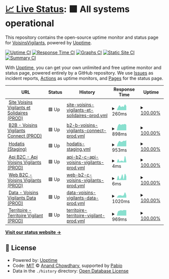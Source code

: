 # [📈 Live Status](https://VoisinsVigilants.github.io/upptime_production): <!--live status--> **🟩 All systems operational**

This repository contains the open-source uptime monitor and status page for [VoisinsVigilants](https://VoisinsVigilants.github.io/upptime_production), powered by [Upptime](https://github.com/upptime/upptime).

[![Uptime CI](https://github.com/VoisinsVigilants/upptime_production/workflows/Uptime%20CI/badge.svg)](https://github.com/VoisinsVigilants/upptime_production/actions?query=workflow%3A%22Uptime+CI%22)
[![Response Time CI](https://github.com/VoisinsVigilants/upptime_production/workflows/Response%20Time%20CI/badge.svg)](https://github.com/VoisinsVigilants/upptime_production/actions?query=workflow%3A%22Response+Time+CI%22)
[![Graphs CI](https://github.com/VoisinsVigilants/upptime_production/workflows/Graphs%20CI/badge.svg)](https://github.com/VoisinsVigilants/upptime_production/actions?query=workflow%3A%22Graphs+CI%22)
[![Static Site CI](https://github.com/VoisinsVigilants/upptime_production/workflows/Static%20Site%20CI/badge.svg)](https://github.com/VoisinsVigilants/upptime_production/actions?query=workflow%3A%22Static+Site+CI%22)
[![Summary CI](https://github.com/VoisinsVigilants/upptime_production/workflows/Summary%20CI/badge.svg)](https://github.com/VoisinsVigilants/upptime_production/actions?query=workflow%3A%22Summary+CI%22)

With [Upptime](https://upptime.js.org), you can get your own unlimited and free uptime monitor and status page, powered entirely by a GitHub repository. We use [Issues](https://github.com/VoisinsVigilants/upptime_production/issues) as incident reports, [Actions](https://github.com/VoisinsVigilants/upptime_production/actions) as uptime monitors, and [Pages](https://VoisinsVigilants.github.io/upptime_production) for the status page.

<!--start: status pages-->
<!-- This summary is generated by Upptime (https://github.com/upptime/upptime) -->
<!-- Do not edit this manually, your changes will be overwritten -->
<!-- prettier-ignore -->
| URL | Status | History | Response Time | Uptime |
| --- | ------ | ------- | ------------- | ------ |
| <img alt="" src="https://icons.duckduckgo.com/ip3/app.voisinsvigilants.org.ico" height="13"> [Site Voisins Vigilants et Solidaires (PROD)](https://app.voisinsvigilants.org) | 🟩 Up | [site-voisins-vigilants-et-solidaires-prod.yml](https://github.com/VoisinsVigilants/upptime_production/commits/HEAD/history/site-voisins-vigilants-et-solidaires-prod.yml) | <details><summary><img alt="Response time graph" src="./graphs/site-voisins-vigilants-et-solidaires-prod/response-time-week.png" height="20"> 260ms</summary><br><a href="https://VoisinsVigilants.github.io/upptime_production/history/site-voisins-vigilants-et-solidaires-prod"><img alt="Response time 263" src="https://img.shields.io/endpoint?url=https%3A%2F%2Fraw.githubusercontent.com%2FVoisinsVigilants%2Fupptime_production%2FHEAD%2Fapi%2Fsite-voisins-vigilants-et-solidaires-prod%2Fresponse-time.json"></a><br><a href="https://VoisinsVigilants.github.io/upptime_production/history/site-voisins-vigilants-et-solidaires-prod"><img alt="24-hour response time 268" src="https://img.shields.io/endpoint?url=https%3A%2F%2Fraw.githubusercontent.com%2FVoisinsVigilants%2Fupptime_production%2FHEAD%2Fapi%2Fsite-voisins-vigilants-et-solidaires-prod%2Fresponse-time-day.json"></a><br><a href="https://VoisinsVigilants.github.io/upptime_production/history/site-voisins-vigilants-et-solidaires-prod"><img alt="7-day response time 260" src="https://img.shields.io/endpoint?url=https%3A%2F%2Fraw.githubusercontent.com%2FVoisinsVigilants%2Fupptime_production%2FHEAD%2Fapi%2Fsite-voisins-vigilants-et-solidaires-prod%2Fresponse-time-week.json"></a><br><a href="https://VoisinsVigilants.github.io/upptime_production/history/site-voisins-vigilants-et-solidaires-prod"><img alt="30-day response time 263" src="https://img.shields.io/endpoint?url=https%3A%2F%2Fraw.githubusercontent.com%2FVoisinsVigilants%2Fupptime_production%2FHEAD%2Fapi%2Fsite-voisins-vigilants-et-solidaires-prod%2Fresponse-time-month.json"></a><br><a href="https://VoisinsVigilants.github.io/upptime_production/history/site-voisins-vigilants-et-solidaires-prod"><img alt="1-year response time 263" src="https://img.shields.io/endpoint?url=https%3A%2F%2Fraw.githubusercontent.com%2FVoisinsVigilants%2Fupptime_production%2FHEAD%2Fapi%2Fsite-voisins-vigilants-et-solidaires-prod%2Fresponse-time-year.json"></a></details> | <details><summary><a href="https://VoisinsVigilants.github.io/upptime_production/history/site-voisins-vigilants-et-solidaires-prod">100.00%</a></summary><a href="https://VoisinsVigilants.github.io/upptime_production/history/site-voisins-vigilants-et-solidaires-prod"><img alt="All-time uptime 58.09%" src="https://img.shields.io/endpoint?url=https%3A%2F%2Fraw.githubusercontent.com%2FVoisinsVigilants%2Fupptime_production%2FHEAD%2Fapi%2Fsite-voisins-vigilants-et-solidaires-prod%2Fuptime.json"></a><br><a href="https://VoisinsVigilants.github.io/upptime_production/history/site-voisins-vigilants-et-solidaires-prod"><img alt="24-hour uptime 100.00%" src="https://img.shields.io/endpoint?url=https%3A%2F%2Fraw.githubusercontent.com%2FVoisinsVigilants%2Fupptime_production%2FHEAD%2Fapi%2Fsite-voisins-vigilants-et-solidaires-prod%2Fuptime-day.json"></a><br><a href="https://VoisinsVigilants.github.io/upptime_production/history/site-voisins-vigilants-et-solidaires-prod"><img alt="7-day uptime 100.00%" src="https://img.shields.io/endpoint?url=https%3A%2F%2Fraw.githubusercontent.com%2FVoisinsVigilants%2Fupptime_production%2FHEAD%2Fapi%2Fsite-voisins-vigilants-et-solidaires-prod%2Fuptime-week.json"></a><br><a href="https://VoisinsVigilants.github.io/upptime_production/history/site-voisins-vigilants-et-solidaires-prod"><img alt="30-day uptime 58.09%" src="https://img.shields.io/endpoint?url=https%3A%2F%2Fraw.githubusercontent.com%2FVoisinsVigilants%2Fupptime_production%2FHEAD%2Fapi%2Fsite-voisins-vigilants-et-solidaires-prod%2Fuptime-month.json"></a><br><a href="https://VoisinsVigilants.github.io/upptime_production/history/site-voisins-vigilants-et-solidaires-prod"><img alt="1-year uptime 58.09%" src="https://img.shields.io/endpoint?url=https%3A%2F%2Fraw.githubusercontent.com%2FVoisinsVigilants%2Fupptime_production%2FHEAD%2Fapi%2Fsite-voisins-vigilants-et-solidaires-prod%2Fuptime-year.json"></a></details>
| <img alt="" src="https://icons.duckduckgo.com/ip3/voisinsvigilants-connect.org.ico" height="13"> [B2B - Voisins Vigilants Connect (PROD)](https://voisinsvigilants-connect.org) | 🟩 Up | [b2-b-voisins-vigilants-connect-prod.yml](https://github.com/VoisinsVigilants/upptime_production/commits/HEAD/history/b2-b-voisins-vigilants-connect-prod.yml) | <details><summary><img alt="Response time graph" src="./graphs/b2-b-voisins-vigilants-connect-prod/response-time-week.png" height="20"> 898ms</summary><br><a href="https://VoisinsVigilants.github.io/upptime_production/history/b2-b-voisins-vigilants-connect-prod"><img alt="Response time 917" src="https://img.shields.io/endpoint?url=https%3A%2F%2Fraw.githubusercontent.com%2FVoisinsVigilants%2Fupptime_production%2FHEAD%2Fapi%2Fb2-b-voisins-vigilants-connect-prod%2Fresponse-time.json"></a><br><a href="https://VoisinsVigilants.github.io/upptime_production/history/b2-b-voisins-vigilants-connect-prod"><img alt="24-hour response time 724" src="https://img.shields.io/endpoint?url=https%3A%2F%2Fraw.githubusercontent.com%2FVoisinsVigilants%2Fupptime_production%2FHEAD%2Fapi%2Fb2-b-voisins-vigilants-connect-prod%2Fresponse-time-day.json"></a><br><a href="https://VoisinsVigilants.github.io/upptime_production/history/b2-b-voisins-vigilants-connect-prod"><img alt="7-day response time 898" src="https://img.shields.io/endpoint?url=https%3A%2F%2Fraw.githubusercontent.com%2FVoisinsVigilants%2Fupptime_production%2FHEAD%2Fapi%2Fb2-b-voisins-vigilants-connect-prod%2Fresponse-time-week.json"></a><br><a href="https://VoisinsVigilants.github.io/upptime_production/history/b2-b-voisins-vigilants-connect-prod"><img alt="30-day response time 917" src="https://img.shields.io/endpoint?url=https%3A%2F%2Fraw.githubusercontent.com%2FVoisinsVigilants%2Fupptime_production%2FHEAD%2Fapi%2Fb2-b-voisins-vigilants-connect-prod%2Fresponse-time-month.json"></a><br><a href="https://VoisinsVigilants.github.io/upptime_production/history/b2-b-voisins-vigilants-connect-prod"><img alt="1-year response time 917" src="https://img.shields.io/endpoint?url=https%3A%2F%2Fraw.githubusercontent.com%2FVoisinsVigilants%2Fupptime_production%2FHEAD%2Fapi%2Fb2-b-voisins-vigilants-connect-prod%2Fresponse-time-year.json"></a></details> | <details><summary><a href="https://VoisinsVigilants.github.io/upptime_production/history/b2-b-voisins-vigilants-connect-prod">100.00%</a></summary><a href="https://VoisinsVigilants.github.io/upptime_production/history/b2-b-voisins-vigilants-connect-prod"><img alt="All-time uptime 100.00%" src="https://img.shields.io/endpoint?url=https%3A%2F%2Fraw.githubusercontent.com%2FVoisinsVigilants%2Fupptime_production%2FHEAD%2Fapi%2Fb2-b-voisins-vigilants-connect-prod%2Fuptime.json"></a><br><a href="https://VoisinsVigilants.github.io/upptime_production/history/b2-b-voisins-vigilants-connect-prod"><img alt="24-hour uptime 100.00%" src="https://img.shields.io/endpoint?url=https%3A%2F%2Fraw.githubusercontent.com%2FVoisinsVigilants%2Fupptime_production%2FHEAD%2Fapi%2Fb2-b-voisins-vigilants-connect-prod%2Fuptime-day.json"></a><br><a href="https://VoisinsVigilants.github.io/upptime_production/history/b2-b-voisins-vigilants-connect-prod"><img alt="7-day uptime 100.00%" src="https://img.shields.io/endpoint?url=https%3A%2F%2Fraw.githubusercontent.com%2FVoisinsVigilants%2Fupptime_production%2FHEAD%2Fapi%2Fb2-b-voisins-vigilants-connect-prod%2Fuptime-week.json"></a><br><a href="https://VoisinsVigilants.github.io/upptime_production/history/b2-b-voisins-vigilants-connect-prod"><img alt="30-day uptime 100.00%" src="https://img.shields.io/endpoint?url=https%3A%2F%2Fraw.githubusercontent.com%2FVoisinsVigilants%2Fupptime_production%2FHEAD%2Fapi%2Fb2-b-voisins-vigilants-connect-prod%2Fuptime-month.json"></a><br><a href="https://VoisinsVigilants.github.io/upptime_production/history/b2-b-voisins-vigilants-connect-prod"><img alt="1-year uptime 100.00%" src="https://img.shields.io/endpoint?url=https%3A%2F%2Fraw.githubusercontent.com%2FVoisinsVigilants%2Fupptime_production%2FHEAD%2Fapi%2Fb2-b-voisins-vigilants-connect-prod%2Fuptime-year.json"></a></details>
| <img alt="" src="https://icons.duckduckgo.com/ip3/hodatis.com.ico" height="13"> [Hodatis (Staging)](https://hodatis.com) | 🟩 Up | [hodatis-staging.yml](https://github.com/VoisinsVigilants/upptime_production/commits/HEAD/history/hodatis-staging.yml) | <details><summary><img alt="Response time graph" src="./graphs/hodatis-staging/response-time-week.png" height="20"> 953ms</summary><br><a href="https://VoisinsVigilants.github.io/upptime_production/history/hodatis-staging"><img alt="Response time 924" src="https://img.shields.io/endpoint?url=https%3A%2F%2Fraw.githubusercontent.com%2FVoisinsVigilants%2Fupptime_production%2FHEAD%2Fapi%2Fhodatis-staging%2Fresponse-time.json"></a><br><a href="https://VoisinsVigilants.github.io/upptime_production/history/hodatis-staging"><img alt="24-hour response time 704" src="https://img.shields.io/endpoint?url=https%3A%2F%2Fraw.githubusercontent.com%2FVoisinsVigilants%2Fupptime_production%2FHEAD%2Fapi%2Fhodatis-staging%2Fresponse-time-day.json"></a><br><a href="https://VoisinsVigilants.github.io/upptime_production/history/hodatis-staging"><img alt="7-day response time 953" src="https://img.shields.io/endpoint?url=https%3A%2F%2Fraw.githubusercontent.com%2FVoisinsVigilants%2Fupptime_production%2FHEAD%2Fapi%2Fhodatis-staging%2Fresponse-time-week.json"></a><br><a href="https://VoisinsVigilants.github.io/upptime_production/history/hodatis-staging"><img alt="30-day response time 924" src="https://img.shields.io/endpoint?url=https%3A%2F%2Fraw.githubusercontent.com%2FVoisinsVigilants%2Fupptime_production%2FHEAD%2Fapi%2Fhodatis-staging%2Fresponse-time-month.json"></a><br><a href="https://VoisinsVigilants.github.io/upptime_production/history/hodatis-staging"><img alt="1-year response time 924" src="https://img.shields.io/endpoint?url=https%3A%2F%2Fraw.githubusercontent.com%2FVoisinsVigilants%2Fupptime_production%2FHEAD%2Fapi%2Fhodatis-staging%2Fresponse-time-year.json"></a></details> | <details><summary><a href="https://VoisinsVigilants.github.io/upptime_production/history/hodatis-staging">100.00%</a></summary><a href="https://VoisinsVigilants.github.io/upptime_production/history/hodatis-staging"><img alt="All-time uptime 100.00%" src="https://img.shields.io/endpoint?url=https%3A%2F%2Fraw.githubusercontent.com%2FVoisinsVigilants%2Fupptime_production%2FHEAD%2Fapi%2Fhodatis-staging%2Fuptime.json"></a><br><a href="https://VoisinsVigilants.github.io/upptime_production/history/hodatis-staging"><img alt="24-hour uptime 100.00%" src="https://img.shields.io/endpoint?url=https%3A%2F%2Fraw.githubusercontent.com%2FVoisinsVigilants%2Fupptime_production%2FHEAD%2Fapi%2Fhodatis-staging%2Fuptime-day.json"></a><br><a href="https://VoisinsVigilants.github.io/upptime_production/history/hodatis-staging"><img alt="7-day uptime 100.00%" src="https://img.shields.io/endpoint?url=https%3A%2F%2Fraw.githubusercontent.com%2FVoisinsVigilants%2Fupptime_production%2FHEAD%2Fapi%2Fhodatis-staging%2Fuptime-week.json"></a><br><a href="https://VoisinsVigilants.github.io/upptime_production/history/hodatis-staging"><img alt="30-day uptime 100.00%" src="https://img.shields.io/endpoint?url=https%3A%2F%2Fraw.githubusercontent.com%2FVoisinsVigilants%2Fupptime_production%2FHEAD%2Fapi%2Fhodatis-staging%2Fuptime-month.json"></a><br><a href="https://VoisinsVigilants.github.io/upptime_production/history/hodatis-staging"><img alt="1-year uptime 100.00%" src="https://img.shields.io/endpoint?url=https%3A%2F%2Fraw.githubusercontent.com%2FVoisinsVigilants%2Fupptime_production%2FHEAD%2Fapi%2Fhodatis-staging%2Fuptime-year.json"></a></details>
| <img alt="" src="https://icons.duckduckgo.com/ip3/null.ico" height="13"> [Api B2C - Api Voisins Vigilants (PROD)](api-flutter.voisinsvigilants.org) | 🟩 Up | [api-b2-c-api-voisins-vigilants-prod.yml](https://github.com/VoisinsVigilants/upptime_production/commits/HEAD/history/api-b2-c-api-voisins-vigilants-prod.yml) | <details><summary><img alt="Response time graph" src="./graphs/api-b2-c-api-voisins-vigilants-prod/response-time-week.png" height="20"> 4ms</summary><br><a href="https://VoisinsVigilants.github.io/upptime_production/history/api-b2-c-api-voisins-vigilants-prod"><img alt="Response time 4" src="https://img.shields.io/endpoint?url=https%3A%2F%2Fraw.githubusercontent.com%2FVoisinsVigilants%2Fupptime_production%2FHEAD%2Fapi%2Fapi-b2-c-api-voisins-vigilants-prod%2Fresponse-time.json"></a><br><a href="https://VoisinsVigilants.github.io/upptime_production/history/api-b2-c-api-voisins-vigilants-prod"><img alt="24-hour response time 5" src="https://img.shields.io/endpoint?url=https%3A%2F%2Fraw.githubusercontent.com%2FVoisinsVigilants%2Fupptime_production%2FHEAD%2Fapi%2Fapi-b2-c-api-voisins-vigilants-prod%2Fresponse-time-day.json"></a><br><a href="https://VoisinsVigilants.github.io/upptime_production/history/api-b2-c-api-voisins-vigilants-prod"><img alt="7-day response time 4" src="https://img.shields.io/endpoint?url=https%3A%2F%2Fraw.githubusercontent.com%2FVoisinsVigilants%2Fupptime_production%2FHEAD%2Fapi%2Fapi-b2-c-api-voisins-vigilants-prod%2Fresponse-time-week.json"></a><br><a href="https://VoisinsVigilants.github.io/upptime_production/history/api-b2-c-api-voisins-vigilants-prod"><img alt="30-day response time 4" src="https://img.shields.io/endpoint?url=https%3A%2F%2Fraw.githubusercontent.com%2FVoisinsVigilants%2Fupptime_production%2FHEAD%2Fapi%2Fapi-b2-c-api-voisins-vigilants-prod%2Fresponse-time-month.json"></a><br><a href="https://VoisinsVigilants.github.io/upptime_production/history/api-b2-c-api-voisins-vigilants-prod"><img alt="1-year response time 4" src="https://img.shields.io/endpoint?url=https%3A%2F%2Fraw.githubusercontent.com%2FVoisinsVigilants%2Fupptime_production%2FHEAD%2Fapi%2Fapi-b2-c-api-voisins-vigilants-prod%2Fresponse-time-year.json"></a></details> | <details><summary><a href="https://VoisinsVigilants.github.io/upptime_production/history/api-b2-c-api-voisins-vigilants-prod">100.00%</a></summary><a href="https://VoisinsVigilants.github.io/upptime_production/history/api-b2-c-api-voisins-vigilants-prod"><img alt="All-time uptime 100.00%" src="https://img.shields.io/endpoint?url=https%3A%2F%2Fraw.githubusercontent.com%2FVoisinsVigilants%2Fupptime_production%2FHEAD%2Fapi%2Fapi-b2-c-api-voisins-vigilants-prod%2Fuptime.json"></a><br><a href="https://VoisinsVigilants.github.io/upptime_production/history/api-b2-c-api-voisins-vigilants-prod"><img alt="24-hour uptime 100.00%" src="https://img.shields.io/endpoint?url=https%3A%2F%2Fraw.githubusercontent.com%2FVoisinsVigilants%2Fupptime_production%2FHEAD%2Fapi%2Fapi-b2-c-api-voisins-vigilants-prod%2Fuptime-day.json"></a><br><a href="https://VoisinsVigilants.github.io/upptime_production/history/api-b2-c-api-voisins-vigilants-prod"><img alt="7-day uptime 100.00%" src="https://img.shields.io/endpoint?url=https%3A%2F%2Fraw.githubusercontent.com%2FVoisinsVigilants%2Fupptime_production%2FHEAD%2Fapi%2Fapi-b2-c-api-voisins-vigilants-prod%2Fuptime-week.json"></a><br><a href="https://VoisinsVigilants.github.io/upptime_production/history/api-b2-c-api-voisins-vigilants-prod"><img alt="30-day uptime 100.00%" src="https://img.shields.io/endpoint?url=https%3A%2F%2Fraw.githubusercontent.com%2FVoisinsVigilants%2Fupptime_production%2FHEAD%2Fapi%2Fapi-b2-c-api-voisins-vigilants-prod%2Fuptime-month.json"></a><br><a href="https://VoisinsVigilants.github.io/upptime_production/history/api-b2-c-api-voisins-vigilants-prod"><img alt="1-year uptime 100.00%" src="https://img.shields.io/endpoint?url=https%3A%2F%2Fraw.githubusercontent.com%2FVoisinsVigilants%2Fupptime_production%2FHEAD%2Fapi%2Fapi-b2-c-api-voisins-vigilants-prod%2Fuptime-year.json"></a></details>
| <img alt="" src="https://icons.duckduckgo.com/ip3/app.voisinsvigilants.org.ico" height="13"> [Web B2C - Voisins Vigilants (PROD)](https://app.voisinsvigilants.org) | 🟩 Up | [web-b2-c-voisins-vigilants-prod.yml](https://github.com/VoisinsVigilants/upptime_production/commits/HEAD/history/web-b2-c-voisins-vigilants-prod.yml) | <details><summary><img alt="Response time graph" src="./graphs/web-b2-c-voisins-vigilants-prod/response-time-week.png" height="20"> 6ms</summary><br><a href="https://VoisinsVigilants.github.io/upptime_production/history/web-b2-c-voisins-vigilants-prod"><img alt="Response time 110" src="https://img.shields.io/endpoint?url=https%3A%2F%2Fraw.githubusercontent.com%2FVoisinsVigilants%2Fupptime_production%2FHEAD%2Fapi%2Fweb-b2-c-voisins-vigilants-prod%2Fresponse-time.json"></a><br><a href="https://VoisinsVigilants.github.io/upptime_production/history/web-b2-c-voisins-vigilants-prod"><img alt="24-hour response time 8" src="https://img.shields.io/endpoint?url=https%3A%2F%2Fraw.githubusercontent.com%2FVoisinsVigilants%2Fupptime_production%2FHEAD%2Fapi%2Fweb-b2-c-voisins-vigilants-prod%2Fresponse-time-day.json"></a><br><a href="https://VoisinsVigilants.github.io/upptime_production/history/web-b2-c-voisins-vigilants-prod"><img alt="7-day response time 6" src="https://img.shields.io/endpoint?url=https%3A%2F%2Fraw.githubusercontent.com%2FVoisinsVigilants%2Fupptime_production%2FHEAD%2Fapi%2Fweb-b2-c-voisins-vigilants-prod%2Fresponse-time-week.json"></a><br><a href="https://VoisinsVigilants.github.io/upptime_production/history/web-b2-c-voisins-vigilants-prod"><img alt="30-day response time 110" src="https://img.shields.io/endpoint?url=https%3A%2F%2Fraw.githubusercontent.com%2FVoisinsVigilants%2Fupptime_production%2FHEAD%2Fapi%2Fweb-b2-c-voisins-vigilants-prod%2Fresponse-time-month.json"></a><br><a href="https://VoisinsVigilants.github.io/upptime_production/history/web-b2-c-voisins-vigilants-prod"><img alt="1-year response time 110" src="https://img.shields.io/endpoint?url=https%3A%2F%2Fraw.githubusercontent.com%2FVoisinsVigilants%2Fupptime_production%2FHEAD%2Fapi%2Fweb-b2-c-voisins-vigilants-prod%2Fresponse-time-year.json"></a></details> | <details><summary><a href="https://VoisinsVigilants.github.io/upptime_production/history/web-b2-c-voisins-vigilants-prod">100.00%</a></summary><a href="https://VoisinsVigilants.github.io/upptime_production/history/web-b2-c-voisins-vigilants-prod"><img alt="All-time uptime 100.00%" src="https://img.shields.io/endpoint?url=https%3A%2F%2Fraw.githubusercontent.com%2FVoisinsVigilants%2Fupptime_production%2FHEAD%2Fapi%2Fweb-b2-c-voisins-vigilants-prod%2Fuptime.json"></a><br><a href="https://VoisinsVigilants.github.io/upptime_production/history/web-b2-c-voisins-vigilants-prod"><img alt="24-hour uptime 100.00%" src="https://img.shields.io/endpoint?url=https%3A%2F%2Fraw.githubusercontent.com%2FVoisinsVigilants%2Fupptime_production%2FHEAD%2Fapi%2Fweb-b2-c-voisins-vigilants-prod%2Fuptime-day.json"></a><br><a href="https://VoisinsVigilants.github.io/upptime_production/history/web-b2-c-voisins-vigilants-prod"><img alt="7-day uptime 100.00%" src="https://img.shields.io/endpoint?url=https%3A%2F%2Fraw.githubusercontent.com%2FVoisinsVigilants%2Fupptime_production%2FHEAD%2Fapi%2Fweb-b2-c-voisins-vigilants-prod%2Fuptime-week.json"></a><br><a href="https://VoisinsVigilants.github.io/upptime_production/history/web-b2-c-voisins-vigilants-prod"><img alt="30-day uptime 100.00%" src="https://img.shields.io/endpoint?url=https%3A%2F%2Fraw.githubusercontent.com%2FVoisinsVigilants%2Fupptime_production%2FHEAD%2Fapi%2Fweb-b2-c-voisins-vigilants-prod%2Fuptime-month.json"></a><br><a href="https://VoisinsVigilants.github.io/upptime_production/history/web-b2-c-voisins-vigilants-prod"><img alt="1-year uptime 100.00%" src="https://img.shields.io/endpoint?url=https%3A%2F%2Fraw.githubusercontent.com%2FVoisinsVigilants%2Fupptime_production%2FHEAD%2Fapi%2Fweb-b2-c-voisins-vigilants-prod%2Fuptime-year.json"></a></details>
| <img alt="" src="https://icons.duckduckgo.com/ip3/voisinsvigilants-data.org.ico" height="13"> [Data - Voisins Vigilants Data (PROD)](https://voisinsvigilants-data.org/) | 🟩 Up | [data-voisins-vigilants-data-prod.yml](https://github.com/VoisinsVigilants/upptime_production/commits/HEAD/history/data-voisins-vigilants-data-prod.yml) | <details><summary><img alt="Response time graph" src="./graphs/data-voisins-vigilants-data-prod/response-time-week.png" height="20"> 1020ms</summary><br><a href="https://VoisinsVigilants.github.io/upptime_production/history/data-voisins-vigilants-data-prod"><img alt="Response time 876" src="https://img.shields.io/endpoint?url=https%3A%2F%2Fraw.githubusercontent.com%2FVoisinsVigilants%2Fupptime_production%2FHEAD%2Fapi%2Fdata-voisins-vigilants-data-prod%2Fresponse-time.json"></a><br><a href="https://VoisinsVigilants.github.io/upptime_production/history/data-voisins-vigilants-data-prod"><img alt="24-hour response time 770" src="https://img.shields.io/endpoint?url=https%3A%2F%2Fraw.githubusercontent.com%2FVoisinsVigilants%2Fupptime_production%2FHEAD%2Fapi%2Fdata-voisins-vigilants-data-prod%2Fresponse-time-day.json"></a><br><a href="https://VoisinsVigilants.github.io/upptime_production/history/data-voisins-vigilants-data-prod"><img alt="7-day response time 1020" src="https://img.shields.io/endpoint?url=https%3A%2F%2Fraw.githubusercontent.com%2FVoisinsVigilants%2Fupptime_production%2FHEAD%2Fapi%2Fdata-voisins-vigilants-data-prod%2Fresponse-time-week.json"></a><br><a href="https://VoisinsVigilants.github.io/upptime_production/history/data-voisins-vigilants-data-prod"><img alt="30-day response time 876" src="https://img.shields.io/endpoint?url=https%3A%2F%2Fraw.githubusercontent.com%2FVoisinsVigilants%2Fupptime_production%2FHEAD%2Fapi%2Fdata-voisins-vigilants-data-prod%2Fresponse-time-month.json"></a><br><a href="https://VoisinsVigilants.github.io/upptime_production/history/data-voisins-vigilants-data-prod"><img alt="1-year response time 876" src="https://img.shields.io/endpoint?url=https%3A%2F%2Fraw.githubusercontent.com%2FVoisinsVigilants%2Fupptime_production%2FHEAD%2Fapi%2Fdata-voisins-vigilants-data-prod%2Fresponse-time-year.json"></a></details> | <details><summary><a href="https://VoisinsVigilants.github.io/upptime_production/history/data-voisins-vigilants-data-prod">100.00%</a></summary><a href="https://VoisinsVigilants.github.io/upptime_production/history/data-voisins-vigilants-data-prod"><img alt="All-time uptime 100.00%" src="https://img.shields.io/endpoint?url=https%3A%2F%2Fraw.githubusercontent.com%2FVoisinsVigilants%2Fupptime_production%2FHEAD%2Fapi%2Fdata-voisins-vigilants-data-prod%2Fuptime.json"></a><br><a href="https://VoisinsVigilants.github.io/upptime_production/history/data-voisins-vigilants-data-prod"><img alt="24-hour uptime 100.00%" src="https://img.shields.io/endpoint?url=https%3A%2F%2Fraw.githubusercontent.com%2FVoisinsVigilants%2Fupptime_production%2FHEAD%2Fapi%2Fdata-voisins-vigilants-data-prod%2Fuptime-day.json"></a><br><a href="https://VoisinsVigilants.github.io/upptime_production/history/data-voisins-vigilants-data-prod"><img alt="7-day uptime 100.00%" src="https://img.shields.io/endpoint?url=https%3A%2F%2Fraw.githubusercontent.com%2FVoisinsVigilants%2Fupptime_production%2FHEAD%2Fapi%2Fdata-voisins-vigilants-data-prod%2Fuptime-week.json"></a><br><a href="https://VoisinsVigilants.github.io/upptime_production/history/data-voisins-vigilants-data-prod"><img alt="30-day uptime 100.00%" src="https://img.shields.io/endpoint?url=https%3A%2F%2Fraw.githubusercontent.com%2FVoisinsVigilants%2Fupptime_production%2FHEAD%2Fapi%2Fdata-voisins-vigilants-data-prod%2Fuptime-month.json"></a><br><a href="https://VoisinsVigilants.github.io/upptime_production/history/data-voisins-vigilants-data-prod"><img alt="1-year uptime 100.00%" src="https://img.shields.io/endpoint?url=https%3A%2F%2Fraw.githubusercontent.com%2FVoisinsVigilants%2Fupptime_production%2FHEAD%2Fapi%2Fdata-voisins-vigilants-data-prod%2Fuptime-year.json"></a></details>
| <img alt="" src="https://icons.duckduckgo.com/ip3/territoirevigilant.org.ico" height="13"> [Territoire - Territoire Vigilant (PROD)](https://territoirevigilant.org) | 🟩 Up | [territoire-territoire-vigilant-prod.yml](https://github.com/VoisinsVigilants/upptime_production/commits/HEAD/history/territoire-territoire-vigilant-prod.yml) | <details><summary><img alt="Response time graph" src="./graphs/territoire-territoire-vigilant-prod/response-time-week.png" height="20"> 969ms</summary><br><a href="https://VoisinsVigilants.github.io/upptime_production/history/territoire-territoire-vigilant-prod"><img alt="Response time 940" src="https://img.shields.io/endpoint?url=https%3A%2F%2Fraw.githubusercontent.com%2FVoisinsVigilants%2Fupptime_production%2FHEAD%2Fapi%2Fterritoire-territoire-vigilant-prod%2Fresponse-time.json"></a><br><a href="https://VoisinsVigilants.github.io/upptime_production/history/territoire-territoire-vigilant-prod"><img alt="24-hour response time 810" src="https://img.shields.io/endpoint?url=https%3A%2F%2Fraw.githubusercontent.com%2FVoisinsVigilants%2Fupptime_production%2FHEAD%2Fapi%2Fterritoire-territoire-vigilant-prod%2Fresponse-time-day.json"></a><br><a href="https://VoisinsVigilants.github.io/upptime_production/history/territoire-territoire-vigilant-prod"><img alt="7-day response time 969" src="https://img.shields.io/endpoint?url=https%3A%2F%2Fraw.githubusercontent.com%2FVoisinsVigilants%2Fupptime_production%2FHEAD%2Fapi%2Fterritoire-territoire-vigilant-prod%2Fresponse-time-week.json"></a><br><a href="https://VoisinsVigilants.github.io/upptime_production/history/territoire-territoire-vigilant-prod"><img alt="30-day response time 940" src="https://img.shields.io/endpoint?url=https%3A%2F%2Fraw.githubusercontent.com%2FVoisinsVigilants%2Fupptime_production%2FHEAD%2Fapi%2Fterritoire-territoire-vigilant-prod%2Fresponse-time-month.json"></a><br><a href="https://VoisinsVigilants.github.io/upptime_production/history/territoire-territoire-vigilant-prod"><img alt="1-year response time 940" src="https://img.shields.io/endpoint?url=https%3A%2F%2Fraw.githubusercontent.com%2FVoisinsVigilants%2Fupptime_production%2FHEAD%2Fapi%2Fterritoire-territoire-vigilant-prod%2Fresponse-time-year.json"></a></details> | <details><summary><a href="https://VoisinsVigilants.github.io/upptime_production/history/territoire-territoire-vigilant-prod">100.00%</a></summary><a href="https://VoisinsVigilants.github.io/upptime_production/history/territoire-territoire-vigilant-prod"><img alt="All-time uptime 100.00%" src="https://img.shields.io/endpoint?url=https%3A%2F%2Fraw.githubusercontent.com%2FVoisinsVigilants%2Fupptime_production%2FHEAD%2Fapi%2Fterritoire-territoire-vigilant-prod%2Fuptime.json"></a><br><a href="https://VoisinsVigilants.github.io/upptime_production/history/territoire-territoire-vigilant-prod"><img alt="24-hour uptime 100.00%" src="https://img.shields.io/endpoint?url=https%3A%2F%2Fraw.githubusercontent.com%2FVoisinsVigilants%2Fupptime_production%2FHEAD%2Fapi%2Fterritoire-territoire-vigilant-prod%2Fuptime-day.json"></a><br><a href="https://VoisinsVigilants.github.io/upptime_production/history/territoire-territoire-vigilant-prod"><img alt="7-day uptime 100.00%" src="https://img.shields.io/endpoint?url=https%3A%2F%2Fraw.githubusercontent.com%2FVoisinsVigilants%2Fupptime_production%2FHEAD%2Fapi%2Fterritoire-territoire-vigilant-prod%2Fuptime-week.json"></a><br><a href="https://VoisinsVigilants.github.io/upptime_production/history/territoire-territoire-vigilant-prod"><img alt="30-day uptime 100.00%" src="https://img.shields.io/endpoint?url=https%3A%2F%2Fraw.githubusercontent.com%2FVoisinsVigilants%2Fupptime_production%2FHEAD%2Fapi%2Fterritoire-territoire-vigilant-prod%2Fuptime-month.json"></a><br><a href="https://VoisinsVigilants.github.io/upptime_production/history/territoire-territoire-vigilant-prod"><img alt="1-year uptime 100.00%" src="https://img.shields.io/endpoint?url=https%3A%2F%2Fraw.githubusercontent.com%2FVoisinsVigilants%2Fupptime_production%2FHEAD%2Fapi%2Fterritoire-territoire-vigilant-prod%2Fuptime-year.json"></a></details>

<!--end: status pages-->

[**Visit our status website →**](https://VoisinsVigilants.github.io/upptime_production)

## 📄 License

- Powered by: [Upptime](https://github.com/upptime/upptime)
- Code: [MIT](./LICENSE) © [Anand Chowdhary](https://anandchowdhary.com), supported by [Pabio](https://pabio.com)
- Data in the `./history` directory: [Open Database License](https://opendatacommons.org/licenses/odbl/1-0/)
